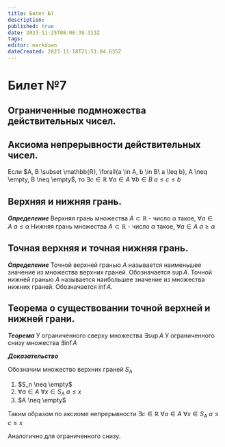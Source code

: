 ```yaml
---
title: Билет №7
description: 
published: true
date: 2023-11-25T08:08:39.313Z
tags: 
editor: markdown
dateCreated: 2023-11-18T21:51:04.635Z
---
```


# Билет №7

## Ограниченные подмножества действительных чисел. 

## Аксиома непрерывности действительных чисел.
Если $A, B \subset \mathbb{R}, \forall{a \in A, b \in B\ a \leq b}, A \neq \empty, B \neq \empty$, то $\exists{c \in \mathbb{R}}\ \forall{a \in A}\ \forall{b \in B}\ a \leq c \leq b$

## Верхняя и нижняя грань.
***Определение***
Верхняя грань множества $A \subset \mathbb{R}$ - число $\alpha$ такое, $\forall{a \in A}\ a \leq \alpha$
Нижняя грань множества $A \subset \mathbb{R}$ - число $\alpha$ такое, $\forall{a \in A}\ a \geq \alpha$

## Точная верхняя и точная нижняя грань.
***Определение***
Точной верхней гранью $A$ называется наименьшее значение из множества верхних граней. Обозначается $\sup{A}$.
Точной нижней гранью $A$ называется наибольшее значение из множества нижних граней. Обозначается $\inf{A}$.

## Теорема о существовании точной верхней и нижней грани.
***Теорема***
У ограниченного сверху множества $\exists{\sup{A}}$
У ограниченного снизу множества $\exists{\inf{A}}$

***Доказательство***

Обозначим множество верхних граней $S_A$
1) $S_n \neq \empty$
2) $\forall{a \in A}\ \forall{x \in S_A}\ a \leq x$
3) $A \neq \empty$

Таким образом по аксиоме непрерывности $\exists{c \in \mathbb{R}}\ \forall{a \in A}\ \forall{x \in S_A}\ a \leq c \leq x$

Аналогично для ограниченного снизу.